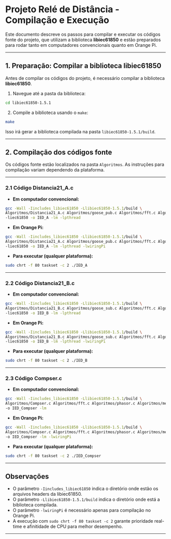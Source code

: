 # Projeto Relé de Distância - Compilação e Execução

Este documento descreve os passos para compilar e executar os códigos fonte do projeto, que utilizam a biblioteca **libiec61850** e estão preparados para rodar tanto em computadores convencionais quanto em Orange Pi.

---

## 1. Preparação: Compilar a biblioteca libiec61850

Antes de compilar os códigos do projeto, é necessário compilar a biblioteca **libiec61850**.

1. Navegue até a pasta da biblioteca:

```bash
cd libiec61850-1.5.1
```

2. Compile a biblioteca usando o `make`:

```bash
make
```

Isso irá gerar a biblioteca compilada na pasta `libiec61850-1.5.1/build`.

---

## 2. Compilação dos códigos fonte

Os códigos fonte estão localizados na pasta `Algoritmos`. As instruções para compilação variam dependendo da plataforma.

---

### 2.1 Código Distancia21_A.c

- **Em computador convencional:**

```bash
gcc -Wall -Iincludes_libiec61850 -Llibiec61850-1.5.1/build \
Algoritmos/Distancia21_A.c Algoritmos/goose_pub.c Algoritmos/fft.c Algoritmos/phasor.c Algoritmos/mergingUnit.c \
-liec61850 -o IED_A -lm -lpthread
```

- **Em Orange Pi:**

```bash
gcc -Wall -Iincludes_libiec61850 -Llibiec61850-1.5.1/build \
Algoritmos/Distancia21_A.c Algoritmos/goose_pub.c Algoritmos/fft.c Algoritmos/phasor.c Algoritmos/mergingUnit.c \
-liec61850 -o IED_A -lm -lpthread -lwiringPi
```

- **Para executar (qualquer plataforma):**

```bash
sudo chrt -f 80 taskset -c 2 ./IED_A
```

---

### 2.2 Código Distancia21_B.c

- **Em computador convencional:**

```bash
gcc -Wall -Iincludes_libiec61850 -Llibiec61850-1.5.1/build \
Algoritmos/Distancia21_B.c Algoritmos/goose_sub.c Algoritmos/fft.c Algoritmos/phasor.c Algoritmos/mergingUnit.c \
-liec61850 -o IED_B -lm -lpthread
```

- **Em Orange Pi:**

```bash
gcc -Wall -Iincludes_libiec61850 -Llibiec61850-1.5.1/build \
Algoritmos/Distancia21_B.c Algoritmos/goose_sub.c Algoritmos/fft.c Algoritmos/phasor.c Algoritmos/mergingUnit.c \
-liec61850 -o IED_B -lm -lpthread -lwiringPi
```

- **Para executar (qualquer plataforma):**

```bash
sudo chrt -f 80 taskset -c 2 ./IED_B
```

---

### 2.3 Código Compser.c

- **Em computador convencional:**

```bash
gcc -Wall -Iincludes_libiec61850 -Llibiec61850-1.5.1/build \
Algoritmos/Compser.c Algoritmos/fft.c Algoritmos/phasor.c Algoritmos/mergingUnit.c \
-o IED_Compser -lm
```

- **Em Orange Pi:**

```bash
gcc -Wall -Iincludes_libiec61850 -Llibiec61850-1.5.1/build \
Algoritmos/Compser.c Algoritmos/fft.c Algoritmos/phasor.c Algoritmos/mergingUnit.c \
-o IED_Compser -lm -lwiringPi
```

- **Para executar (qualquer plataforma):**

```bash
sudo chrt -f 80 taskset -c 2 ./IED_Compser
```

---

## Observações

- O parâmetro `-Iincludes_libiec61850` indica o diretório onde estão os arquivos headers da libiec61850.
- O parâmetro `-Llibiec61850-1.5.1/build` indica o diretório onde está a biblioteca compilada.
- O parâmetro `-lwiringPi` é necessário apenas para compilação no Orange Pi.
- A execução com `sudo chrt -f 80 taskset -c 2` garante prioridade real-time e afinitidade de CPU para melhor desempenho.

---
